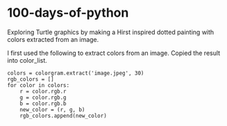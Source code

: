 # 100-days-of-python
Exploring Turtle graphics by making a Hirst inspired dotted painting with colors extracted from an image.

I first used the following to extract colors from an image. Copied the result into color_list.

    colors = colorgram.extract('image.jpeg', 30)
    rgb_colors = []
    for color in colors:
        r = color.rgb.r
        g = color.rgb.g
        b = color.rgb.b
        new_color = (r, g, b)
        rgb_colors.append(new_color)
